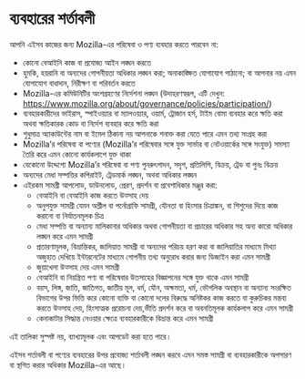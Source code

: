 # ব্যবহারের শর্তাবলী

আপনি এইসব কাজের জন্য Mozilla-এর পরিষেবা ও পণ্য ব্যবহার করতে পারবেন না:

* কোনো বেআইনি কাজ বা প্রযোজ্য আইন লঙ্ঘন করতে
* হুমকি, হয়রানি বা অন্যদের গোপনীয়তা অধিকার লঙ্ঘন করা; অনাকাঙ্ক্ষিত যোগাযোগ পাঠানো;
 বা আপনার নয় এমন যোগাযোগ বাধাদান, নিরীক্ষণ বা পরিবর্তন করতে
* Mozilla-এর কমিউনিটির অংশগ্রহণের নির্দেশনা লঙ্ঘন (উদাহরণস্বরূপ, এটি দেখুন: 
<https://www.mozilla.org/about/governance/policies/participation/>)
* ব্যবহারকারীদের ভাইরাস, স্পাইওয়্যার বা ম্যালওয়্যার, ওয়ার্ম, ট্রোজান হর্স, 
টাইম বোমা ব্যবহার করে ক্ষতি করা অথবা ক্ষতিকারক কোড বা নির্দেশ ব্যবহার করে ক্ষতি করা
*	শুধুমাত্র অ্যাকাউন্টের নাম বা ইমেল ঠিকানা নয় আপনাকে শনাক্ত করা যেতে পারে এমন তথ্য সংগ্রহ করা
* Mozilla’র পরিষেবা বা পণ্যের 
(Mozilla’র পরিষেবার সঙ্গে যুক্ত সার্ভার বা নেটওয়ার্কের সঙ্গে সংযুক্ত) সমস্যা তৈরি করে এমন কোনো কার্যকলাপে যুক্ত থাকা
* যেকোনো উদ্দেশ্যে Mozilla’র পরিষেবা বা পণ্য পুনরুৎপাদন, সদৃশ, প্রতিলিপি, বিক্রয়, 
ট্রেড বা পুনঃ বিক্রয়
* অন্যদের মেধা সম্পত্তির কপিরাইট, ট্রেডমার্ক লঙ্ঘন, 
অথবা অধিকার লঙ্ঘন
* এইরকম সামগ্রী আপলোড, ডাউনলোড, প্রেরণ, প্রদর্শন বা প্রবেশাধিকার মঞ্জুর করা:
    * বেআইনি বা বেআইনি কাজ করতে উত্সাহ দেয়
    * অনুপযুক্ত সামগ্রী যেমন অশ্লীল বা পর্নোগ্রাফি সামগ্রী, যৌনতা বা হিংসার চিত্রাঙ্কন, বা শিশুদের দিয়ে কাজ করানো বা নির্যাতনমূলক চিত্র
    * মেধা সম্পত্তি বা অন্যান্য মালিকানার অধিকার অথবা গোপনীয়তা বা প্রচারের অধিকার সহ অন্য কারো অধিকার লঙ্ঘন করে এমন সামগ্রী
    * প্রতারণামূলক, বিভ্রান্তিকর, জালিয়াত সামগ্রী বা অন্যদের পরিচয় হরণ করা বা জালিয়াতির মাধ্যমে মিথ্যা অজুহাত দেখিয়ে ইন্টারনেটের মাধ্যমে গোপনীয় তথ্য অনুরোধ করার জন্য ডিজাইন করা এমন সামগ্রী
    * জুয়াখেলা উত্সাহ দেয় এমন সামগ্রী
    * বেআইনি বা নিয়ন্ত্রিত পণ্য বা পরিষেবার উতসাহের বিজ্ঞাপনের সঙ্গে যুক্ত থাকে এমন সামগ্রী
    * বয়স, লিঙ্গ, জাতি, জাতিগত, জাতীয় মূল, ধর্ম, যৌন, অক্ষমতা, ধর্ম, ভৌগলিক অবস্থান বা অন্যান্য সংরক্ষিত বিভাগের উপর ভিত্তি করে কোনো ব্যক্তি বা কোনো দলের বিরুদ্ধে অনিষ্টকর কাজ করতে বা কুরুচিকর মন্তব্য করতে উত্সাহ দেয়, হিংসাত্মক প্ররোচনা দেয়,ভীতি প্রদর্শন করে বা অবনতিমূলক কার্যকলাপ করে এমন সামগ্রী
    * কেনাকাটার সিদ্ধান্ত নেওয়ার ক্ষেত্রে ব্যবহারকারীকে বিভ্রান্ত করে এমন সামগ্রী

এই তালিকা সুস্পষ্ট নয়, ব্যাখ্যামূলক এবং আপডেট করা হতে পারে।

এইসব শর্তাবলী বা পণ্যের ব্যবহারের উপর প্রযোজ্য শর্তাবলী লঙ্ঘন করবে এমন সমস্ত সামগ্রী বা ব্যবহারকারীকে অপসারণ বা স্থগিত করার অধিকার Mozilla-এর আছে। 
